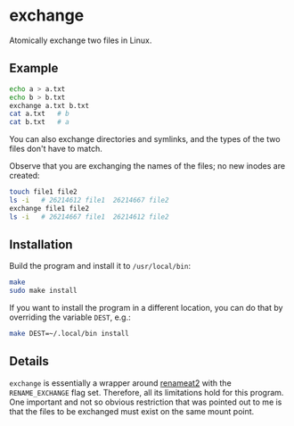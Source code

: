 # exchange

Atomically exchange two files in Linux.

## Example

```bash
echo a > a.txt
echo b > b.txt
exchange a.txt b.txt
cat a.txt   # b
cat b.txt   # a
```

You can also exchange directories and symlinks, and the types of the two files don't have to match.

Observe that you are exchanging the names of the files; no new inodes are created:

```bash
touch file1 file2
ls -i   # 26214612 file1  26214667 file2
exchange file1 file2
ls -i   # 26214667 file1  26214612 file2
```

## Installation

Build the program and install it to `/usr/local/bin`:

```bash
make
sudo make install
```

If you want to install the program in a different location, you can do that by overriding the
variable `DEST`, e.g.:

```bash
make DEST=~/.local/bin install
```

## Details

`exchange` is essentially a wrapper around [renameat2](https://man7.org/linux/man-pages/man2/rename.2.html)
with the `RENAME_EXCHANGE` flag set.
Therefore, all its limitations hold for this program.
One important and not so obvious restriction that was pointed out to me is that the files to be
exchanged must exist on the same mount point.
